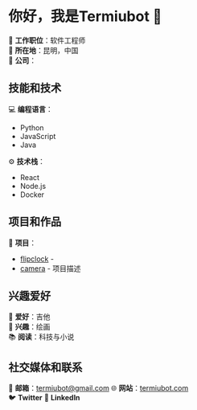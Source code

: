 # 你好，我是Termiubot 👋

💼 **工作职位**：软件工程师  
📍 **所在地**：昆明，中国  
🏢 **公司**：

## 技能和技术

💻 **编程语言**：
- Python
- JavaScript
- Java

⚙️ **技术栈**：
- React
- Node.js
- Docker

## 项目和作品

📂 **项目**：
- [flipclock](https://github.com/termiubot/flip-clock) - 
- [camera](https://github.com/termiubot/electron-camera) - 项目描述

## 兴趣爱好

🎸 **爱好**：吉他  
🎨 **兴趣**：绘画  
📚 **阅读**：科技与小说  

## 社交媒体和联系

📧 **邮箱**：termiubot@gmail.com 
🌐 **网站**：[termiubot.com](https://termiubot.com)  
🐦 **Twitter**
👔 **LinkedIn**

